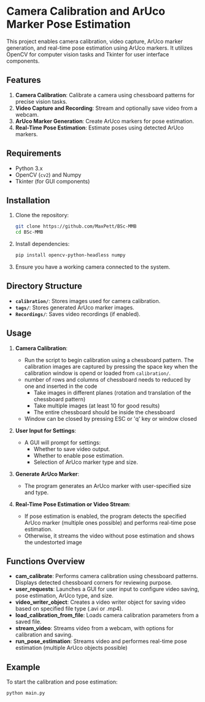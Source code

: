 # Camera Calibration and ArUco Marker Pose Estimation

This project enables camera calibration, video capture, ArUco marker generation, and real-time pose estimation using ArUco markers. It utilizes OpenCV for computer vision tasks and Tkinter for user interface components.

## Features

1. **Camera Calibration**: Calibrate a camera using chessboard patterns for precise vision tasks.
2. **Video Capture and Recording**: Stream and optionally save video from a webcam.
3. **ArUco Marker Generation**: Create ArUco markers for pose estimation.
4. **Real-Time Pose Estimation**: Estimate poses using detected ArUco markers.

## Requirements

- Python 3.x
- OpenCV (`cv2`) and Numpy
- Tkinter (for GUI components)

## Installation

1. Clone the repository:
    ```bash
    git clone https://github.com/MaxPett/BSc-MMB
    cd BSc-MMB
    ```

2. Install dependencies:
    ```bash
    pip install opencv-python-headless numpy
    ```

3. Ensure you have a working camera connected to the system.

## Directory Structure

- **`calibration/`**: Stores images used for camera calibration.
- **`tags/`**: Stores generated ArUco marker images.
- **`Recordings/`**: Saves video recordings (if enabled).

## Usage

1. **Camera Calibration**:
   - Run the script to begin calibration using a chessboard pattern. The calibration images are captured by pressing the space key when the calibration window is opend or loaded from `calibration/`.
   - number of rows and columns of chessboard needs to reduced by one and inserted in the code
      - Take images in different planes (rotation and translation of the chessboard pattern)
	  - Take multiple images (at least 10 for good results)
      - The entire chessboard should be inside the chessboard	  
   - Window can be closed by pressing ESC or 'q' key or window closed

2. **User Input for Settings**:
   - A GUI will prompt for settings:
     - Whether to save video output.
     - Whether to enable pose estimation.
     - Selection of ArUco marker type and size.

3. **Generate ArUco Marker**:
   - The program generates an ArUco marker with user-specified size and type.

4. **Real-Time Pose Estimation or Video Stream**:
   - If pose estimation is enabled, the program detects the specified ArUco marker (multiple ones possible) and performs real-time pose estimation.
   - Otherwise, it streams the video without pose estimation and shows the undestorted image
   
## Functions Overview
- **cam_calibrate**: Performs camera calibration using chessboard patterns. Displays detected chessboard corners for reviewing purpose.
- **user_requests**: Launches a GUI for user input to configure video saving, pose estimation, ArUco type, and size.
- **video_writer_object**: Creates a video writer object for saving video based on specified file type (.avi or .mp4).
- **load_calibration_from_file**: Loads camera calibration parameters from a saved file.
- **stream_video**: Streams video from a webcam, with options for calibration and saving.
- **run_pose_estimation**: Streams video and performes real-time pose estimation (multiple ArUco objects possible)

## Example

To start the calibration and pose estimation:
```bash
python main.py
